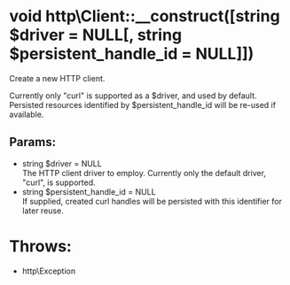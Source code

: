 # void http\Client::__construct([string $driver = NULL[, string $persistent_handle_id = NULL]])

Create a new HTTP client.

Currently only "curl" is supported as a $driver, and used by default.
Persisted resources identified by $persistent_handle_id will be re-used if available. 

## Params:

* string $driver = NULL  
  The HTTP client driver to employ. Currently only the default driver, "curl", is supported.
* string $persistent_handle_id = NULL  
  If supplied, created curl handles will be persisted with this identifier for later reuse.

# Throws:

* http\Exception

